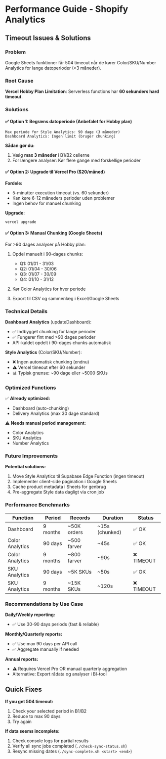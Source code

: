 # Performance Guide - Shopify Analytics

## Timeout Issues & Solutions

### Problem
Google Sheets funktioner får 504 timeout når de kører Color/SKU/Number Analytics for lange datoperioder (>3 måneder).

### Root Cause
**Vercel Hobby Plan Limitation**: Serverless functions har **60 sekunders hard timeout**.

### Solutions

#### ✅ Option 1: Begræns datoperiode (Anbefalet for Hobby plan)
```
Max periode for Style Analytics: 90 dage (3 måneder)
Dashboard Analytics: Ingen limit (bruger chunking)
```

**Sådan gør du:**
1. Vælg **max 3 måneder** i B1/B2 cellerne
2. For længere analyser: Kør flere gange med forskellige perioder

#### ✅ Option 2: Upgrade til Vercel Pro ($20/måned)
**Fordele:**
- 5-minutter execution timeout (vs. 60 sekunder)
- Kan køre 6-12 måneders perioder uden problemer
- Ingen behov for manuel chunking

**Upgrade:**
```bash
vercel upgrade
```

#### ✅ Option 3: Manual Chunking (Google Sheets)
For >90 dages analyser på Hobby plan:

1. Opdel manuelt i 90-dages chunks:
   - Q1: 01/01 - 31/03
   - Q2: 01/04 - 30/06
   - Q3: 01/07 - 30/09
   - Q4: 01/10 - 31/12

2. Kør Color Analytics for hver periode
3. Export til CSV og sammenlæg i Excel/Google Sheets

### Technical Details

**Dashboard Analytics** (updateDashboard):
- ✅ Indbygget chunking for lange perioder
- ✅ Fungerer fint med >90 dages perioder
- API-kaldet opdelt i 90-dages chunks automatisk

**Style Analytics** (Color/SKU/Number):
- ❌ Ingen automatisk chunking (endnu)
- ⚠️ Vercel timeout efter 60 sekunder
- 📊 Typisk grænse: ~90 dage eller ~5000 SKUs

### Optimized Functions

✅ **Already optimized:**
- Dashboard (auto-chunking)
- Delivery Analytics (max 30 dage standard)

⚠️ **Needs manual period management:**
- Color Analytics
- SKU Analytics
- Number Analytics

### Future Improvements

**Potential solutions:**
1. Move Style Analytics til Supabase Edge Function (ingen timeout)
2. Implementer client-side pagination i Google Sheets
3. Cache product metadata i Sheets for genbrug
4. Pre-aggregate Style data dagligt via cron job

### Performance Benchmarks

| Function | Period | Records | Duration | Status |
|----------|--------|---------|----------|--------|
| Dashboard | 9 months | ~50K orders | ~15s (chunked) | ✅ OK |
| Color Analytics | 90 days | ~500 farver | ~45s | ✅ OK |
| Color Analytics | 9 months | ~800 farver | ~90s | ❌ TIMEOUT |
| SKU Analytics | 90 days | ~5K SKUs | ~50s | ✅ OK |
| SKU Analytics | 9 months | ~15K SKUs | ~120s | ❌ TIMEOUT |

### Recommendations by Use Case

**Daily/Weekly reporting:**
- ✅ Use 30-90 days periods (fast & reliable)

**Monthly/Quarterly reports:**
- ✅ Use max 90 days per API call
- ✅ Aggregate manually if needed

**Annual reports:**
- ⚠️ Requires Vercel Pro OR manual quarterly aggregation
- Alternative: Export rådata og analyser i BI-tool

## Quick Fixes

**If you get 504 timeout:**
1. Check your selected period in B1/B2
2. Reduce to max 90 days
3. Try again

**If data seems incomplete:**
1. Check console logs for partial results
2. Verify all sync jobs completed (`./check-sync-status.sh`)
3. Resync missing dates (`./sync-complete.sh <start> <end>`)
